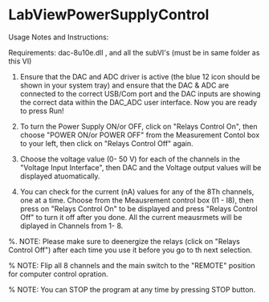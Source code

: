 # LabViewPowerSupplyControl
Usage Notes and Instructions:

Requirements: dac-8u10e.dll ,  and all the subVI's   (must be in same folder as this VI) 


1. Ensure that the DAC and ADC driver is active (the  blue 12 icon should be shown in your system tray) and ensure that the DAC & ADC are connected to the correct USB/Com port and the DAC inputs are showing the correct data within the DAC_ADC user interface. Now you are ready to press Run!

2. To turn the Power Supply ON/or OFF, click on "Relays Control On", then choose "POWER ON/or POWER OFF" from the Measurement Contol box to your left, then click on "Relays Control Off" again. 

3.  Choose the voltage value (0- 50 V) for each of the channels in the "Voltage Input Interface", then DAC and the Voltage output values will be displayed atuomatically.

4. You can check for the current (nA) values for any of the 8Th channels, one at a time. Choose from the Meausrement control box  (I1 - I8), then press on  "Relays Control On" to be displayed and press "Relays Control Off" to turn it off after you done. All the current meausrmets will be diplayed in Channels from 1- 8.

%. NOTE: Please make sure to deenergize the relays  (click on "Relays Control Off") after each time you use it before you go to th next selection.

% NOTE: Flip all 8 channels  and the main switch to the "REMOTE" position for computer control opration.

% NOTE: You can STOP the program at any time by pressing STOP button.
